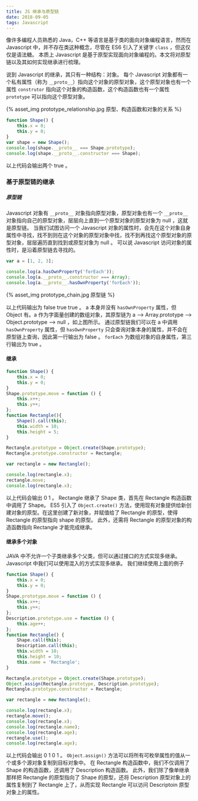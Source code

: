 ```yaml
---
title: JS 继承与原型链
date: 2018-09-05
tags: Javascript
---
```

像许多编程人员熟悉的 Java，C++ 等语言是基于类的面向对象编程语言，然而在 Javascript 中，并不存在类这种概念，尽管在 ES6 引入了关键字 <code>class</code> ，但这仅仅是语法糖。
本质上 Javascript 是基于原型实现面向对象编程的。本文将对原型链以及其如何实现继承进行梳理。
<!-- more -->

说到 Javascript 的继承，其只有一种结构：对象。
每个 Javascript 对象都有一个私有属性（称为 <code>\_\_proto__</code>）指向这个对象的原型对象，这个原型对象也有一个属性 <code>construtor</code> 指向这个对象的构造函数，这个构造函数也有一个属性 <code>prototype</code> 可以指向这个原型对象。

{% asset_img prototype_relationship.jpg 原型、构造函数和对象的关系 %}

```js
function Shape() {
    this.x = 0;
    this.y = 0;
}
var shape = new Shape();
console.log(shape.__proto__ === Shape.prototype);
console.log(shape.__proto__.constructor === Shape);
```
以上代码会输出两个 true 。

### 基于原型链的继承 
##### 原型链
Javascript 对象有 <code>\_\_proto__</code> 对象指向原型对象，原型对象也有一个 <code>\_\_proto__</code> 对象指向自己的原型对象，层层向上直到一个原型对象的原型对象为 null ，这就是原型链。
当我们试图访问一个 Javascript 对象的属性时，会先在这个对象自身属性中寻找，找不到则在这个对象的原型对象中找，找不到再找这个原型对象的原型对象，层层遍历直到找到或原型对象为 null 。
可以说 Javascript 访问对象的属性时，是沿着原型链去寻找的。
```js
var a = [1, 2, 3];

console.log(a.hasOwnProperty('forEach'));
console.log(a.__proto__.constructor === Array);
console.log(a.__proto__.hasOwnProperty('forEach'));
```
{% asset_img prototype_chain.jpg 原型链 %}

以上代码输出为 false true true 。
a 本身并没有 <code>hasOwnProperty</code> 属性，但 Object 有。a 作为字面量创建的数组对象，其原型链为 a --> Array.prototype --> Object.prototype --> null ，如上图所示。
通过原型链我们可以在 a 中调用 <code>hasOwnProperty</code> 属性，但 <code>hasOwnProperty</code> 只会查询对象本身的属性，并不会在原型链上查询，因此第一行输出为 false 。 
<code>forEach</code> 为数组对象的自身属性，第三行输出为 true 。

#### 继承
```js
function Shape() {
    this.x = 0;
    this.y = 0;
}
Shape.prototype.move = function () {
    this.x++;
    this.y++;
};
function Rectangle(){
    Shape().call(this);
    this.width = 10;
    this.height = 5;
}

Rectangle.prototype = Object.create(Shape.prototype);
Rectangle.prototype.constructor = Rectangle;

var rectangle = new Rectangle();

console.log(rectangle.x);
rectangle.move;
console.log(rectangle.x);
```
以上代码会输出 0 1 。
Rectangle 继承了 Shape 类，首先在 Rectangle 构造函数中调用了 Shape。 
ES5 引入了 <code>Object.create()</code> 方法，使用现有对象提供给新创建对象的原型。在这里创建了新对象，并赋值给了 Rectangle 的原型，使得 Rectangle 的原型指向 shape 的原型。
此外，还需将 Rectangle 的原型对象的构造函数指向 Rectangle 才能完成继承。

#### 继承多个对象
JAVA 中不允许一个子类继承多个父类，但可以通过接口的方式实现多继承。Javascript 中我们可以使用混入的方式实现多继承。
我们继续使用上面的例子
```js
function Shape() {
    this.x = 0;
    this.y = 0;
}
Shape.prototype.move = function () {
    this.x++;
    this.y++;
};
Description.prototype.use = function () {
    this.age++;
};
function Rectangle() {
    Shape.call(this);
    Description.call(this);
    this.width = 10;
    this.height = 10;
    this.name = 'Rectangle';
}

Rectangle.prototype = Object.create(Shape.prototype);
Object.assign(Rectangle.prototype, Description.prototype);
Rectangle.prototype.constructor = Rectangle;

var rectangle = new Rectangle();

console.log(rectangle.x);
rectangle.move();
console.log(rectangle.x);
console.log(rectangle.name);
console.log(rectangle.age);
rectangle.use();
console.log(rectangle.age);
```
以上代码会输出 0 1 0 1 。
<code>Object.assign()</code> 方法可以将所有可枚举属性的值从一个或多个源对象复制到目标对象中。
在 Rectangle 构造函数中，我们不仅调用了 Shape 的构造函数，还调用了 Description 构造函数。
此外，我们除了像单继承那样把 Rectangle 的原型指向了 Shape 的原型，还将 Description 原型对象上的属性复制到了 Rectangle 上了，从而实现 Rectangle 可以访问 Descriptoin 原型对象上的属性。
 





